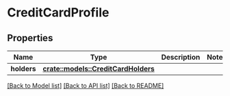 # CreditCardProfile

## Properties

Name | Type | Description | Notes
------------ | ------------- | ------------- | -------------
**holders** | [**crate::models::CreditCardHolders**](CreditCardHolders.md) |  | 

[[Back to Model list]](../README.md#documentation-for-models) [[Back to API list]](../README.md#documentation-for-api-endpoints) [[Back to README]](../README.md)



